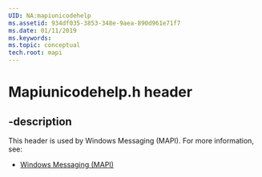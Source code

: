 ```yaml
---
UID: NA:mapiunicodehelp
ms.assetid: 934df035-3853-348e-9aea-890d961e71f7
ms.date: 01/11/2019
ms.keywords: 
ms.topic: conceptual
tech.root: mapi
---
```


# Mapiunicodehelp.h header


## -description


This header is used by Windows Messaging (MAPI). For more information, see:

- [Windows Messaging (MAPI)](../_mapi/index.md)

